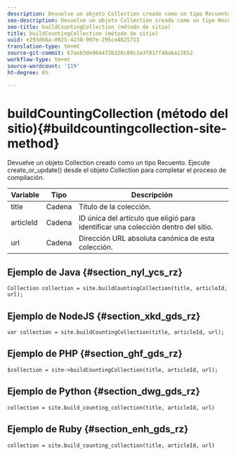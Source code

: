 ```yaml
---
description: Devuelve un objeto Collection creado como un tipo Recuento. Ejecute create_or_update() desde el objeto Collection para completar el proceso de compilación.
seo-description: Devuelve un objeto Collection creado como un tipo Recuento. Ejecute create_or_update() desde el objeto Collection para completar el proceso de compilación.
seo-title: buildCountingCollection (método de sitio)
title: buildCountingCollection (método de sitio)
uuid: e293d66a-0025-4230-997e-295ce4625713
translation-type: tm+mt
source-git-commit: 67aeb3de964473b326c88c3a3f81ff48a6a12652
workflow-type: tm+mt
source-wordcount: '119'
ht-degree: 6%

---
```



# buildCountingCollection (método del sitio){#buildcountingcollection-site-method}

Devuelve un objeto Collection creado como un tipo Recuento. Ejecute create_or_update() desde el objeto Collection para completar el proceso de compilación.

| Variable | Tipo | Descripción |
|--- |--- |--- |
| title | Cadena | Título de la colección. |
| articleId | Cadena | ID única del artículo que eligió para identificar una colección dentro del sitio. |
| url | Cadena | Dirección URL absoluta canónica de esta colección. |

## Ejemplo de Java {#section_nyl_ycs_rz}

```
Collection collection = site.buildCountingCollection(title, articleId, url); 
```

## Ejemplo de NodeJS {#section_xkd_gds_rz}

```
var collection = site.buildCountingCollection(title, articleId, url); 
```

## Ejemplo de PHP {#section_ghf_gds_rz}

```
$collection = site->buildCountingCollection(title, articleId, url); 
```

## Ejemplo de Python {#section_dwg_gds_rz}

```
collection = site.build_counting_collection(title, articleId, url) 
```

## Ejemplo de Ruby {#section_enh_gds_rz}

```
collection = site.build_counting_collection(title, articleId, url) 
```

